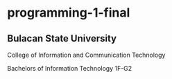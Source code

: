 # programming-1-final

## Bulacan State University

College of Information and Communication Technology

Bachelors of Information Technology 1F-G2
